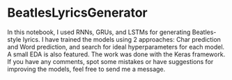 # BeatlesLyricsGenerator
In this notebook, I used RNNs, GRUs, and LSTMs for generating Beatles-style lyrics. I have trained the models using 2 approaches: Char prediction and Word prediction, and search for ideal hyperparameters for each model. A small EDA is also featured. The work was done with the Keras framework.
If you have any comments, spot some mistakes or have suggestions for improving the models, feel free to send me a message.
